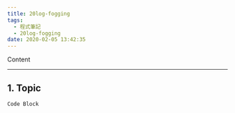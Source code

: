 ```yaml
---
title: 20log-fogging
tags:
  - 程式筆記
  - 20log-fogging
date: 2020-02-05 13:42:35
---
```

Content

---
<!-- more -->
## **1. Topic**

```
Code Block
```